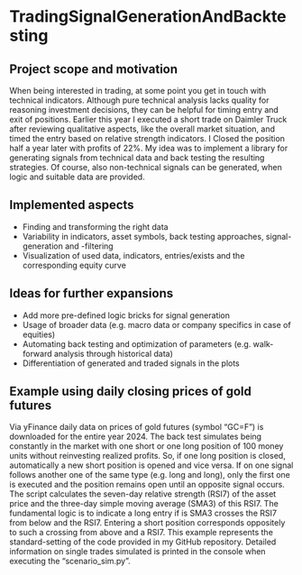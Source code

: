 # TradingSignalGenerationAndBacktesting

## Project scope and motivation
When being interested in trading, at some point you get in touch with technical indicators. Although pure technical analysis lacks quality for reasoning investment decisions, they can be helpful for timing entry and exit of positions. Earlier this year I executed a short trade on Daimler Truck after reviewing qualitative aspects, like the overall market situation, and timed the entry based on relative strength indicators. I Closed the position half a year later with profits of 22%. My idea was to implement a library for generating signals from technical data and back testing the resulting strategies. Of course, also non-technical signals can be generated, when logic and suitable data are provided.

## Implemented aspects
- Finding and transforming the right data
- Variability in indicators, asset symbols, back testing approaches, signal-generation and -filtering
- Visualization of used data, indicators, entries/exists and the corresponding equity curve

## Ideas for further expansions
- Add more pre-defined logic bricks for signal generation
- Usage of broader data (e.g. macro data or company specifics in case of equities)
- Automating back testing and optimization of parameters (e.g. walk-forward analysis through historical data)
- Differentiation of generated and traded signals in the plots

## Example using daily closing prices of gold futures
Via yFinance daily data on prices of gold futures (symbol “GC=F”) is downloaded for the entire year 2024. The back test simulates being constantly in the market with one short or one long position of 100 money units without reinvesting realized profits. So, if one long position is closed, automatically a new short position is opened and vice versa. If on one signal follows another one of the same type (e.g. long and long), only the first one is executed and the position remains open until an opposite signal occurs. The script calculates the seven-day relative strength (RSI7) of the asset price and the three-day simple moving average (SMA3) of this RSI7. The fundamental logic is to indicate a long entry if is SMA3 crosses the RSI7 from below and the RSI7. Entering a short position corresponds oppositely to such a crossing from above and a RSI7.
This example represents the standard-setting of the code provided in my GitHub repository. Detailed information on single trades simulated is printed in the console when executing the “scenario_sim.py”.
